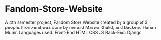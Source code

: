 # Fandom-Store-Website
A 4th semester project, Fandom Store Website created by a group of 3  people. Front-end was done by me and Marwa Khalid, and Backend Hanan Munir.
Languages used: Front-End HTML CSS JS
Back-End: Django
